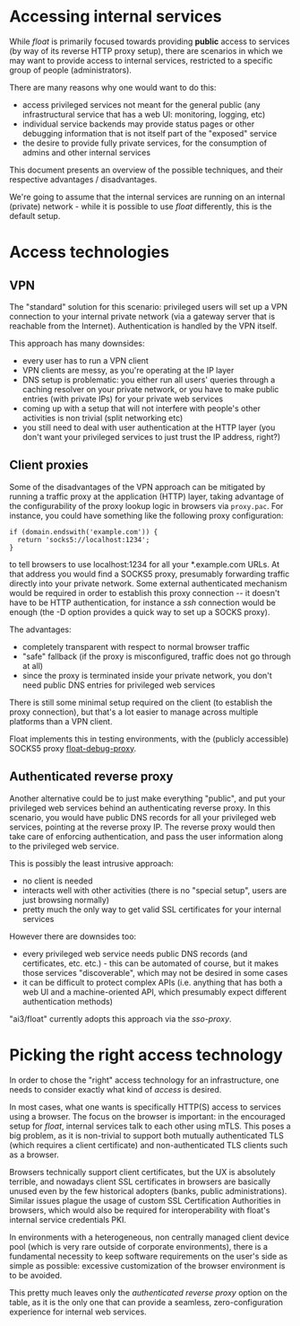 Accessing internal services
===

While *float* is primarily focused towards providing **public** access
to services (by way of its reverse HTTP proxy setup), there are
scenarios in which we may want to provide access to internal services,
restricted to a specific group of people (administrators).

There are many reasons why one would want to do this:

* access privileged services not meant for the general public (any
  infrastructural service that has a web UI: monitoring, logging, etc)
* individual service backends may provide status pages or other
  debugging information that is not itself part of the "exposed"
  service
* the desire to provide fully private services, for the consumption of
  admins and other internal services

This document presents an overview of the possible techniques, and
their respective advantages / disadvantages.

We're going to assume that the internal services are running on an
internal (private) network - while it is possible to use *float*
differently, this is the default setup.


# Access technologies

## VPN

The "standard" solution for this scenario: privileged users will set
up a VPN connection to your internal private network (via a gateway
server that is reachable from the Internet). Authentication is handled
by the VPN itself.

This approach has many downsides:

* every user has to run a VPN client
* VPN clients are messy, as you're operating at the IP layer
* DNS setup is problematic: you either run all users' queries through
  a caching resolver on your private network, or you have to make
  public entries (with private IPs) for your private web services
* coming up with a setup that will not interfere with people's other
  activities is non trivial (split networking etc)
* you still need to deal with user authentication at the HTTP layer
  (you don't want your privileged services to just trust the IP
  address, right?)

## Client proxies

Some of the disadvantages of the VPN approach can be mitigated by
running a traffic proxy at the application (HTTP) layer, taking
advantage of the configurability of the proxy lookup logic in browsers
via `proxy.pac`. For instance, you could have something like the
following proxy configuration:

```
if (domain.endswith('example.com')) {
  return 'socks5://localhost:1234';
}
```

to tell browsers to use localhost:1234 for all your \*.example.com
URLs. At that address you would find a SOCKS5 proxy, presumably
forwarding traffic directly into your private network. Some external
authenticated mechanism would be required in order to establish this
proxy connection -- it doesn't have to be HTTP authentication, for
instance a *ssh* connection would be enough (the -D option provides a
quick way to set up a SOCKS proxy).

The advantages:

* completely transparent with respect to normal browser traffic
* "safe" fallback (if the proxy is misconfigured, traffic does not go
  through at all)
* since the proxy is terminated inside your private network, you don't
  need public DNS entries for privileged web services

There is still some minimal setup required on the client (to establish
the proxy connection), but that's a lot easier to manage across
multiple platforms than a VPN client.

Float implements this in testing environments, with the (publicly
accessible) SOCKS5 proxy
[float-debug-proxy](https://git.autistici.org/ai3/tools/float-debug-proxy).

## Authenticated reverse proxy

Another alternative could be to just make everything "public", and put
your privileged web services behind an authenticating reverse
proxy. In this scenario, you would have public DNS records for all
your privileged web services, pointing at the reverse proxy IP. The
reverse proxy would then take care of enforcing authentication, and
pass the user information along to the privileged web service.

This is possibly the least intrusive approach:

* no client is needed
* interacts well with other activities (there is no "special setup",
  users are just browsing normally)
* pretty much the only way to get valid SSL certificates for your
  internal services

However there are downsides too:

* every privileged web service needs public DNS records (and
  certificates, etc. etc.) - this can be automated of course, but it
  makes those services "discoverable", which may not be desired in
  some cases
* it can be difficult to protect complex APIs (i.e. anything that has
  both a web UI and a machine-oriented API, which presumably expect
  different authentication methods)

"ai3/float" currently adopts this approach via the *sso-proxy*.


# Picking the right access technology

In order to chose the "right" access technology for an infrastructure,
one needs to consider exactly what kind of *access* is desired.

In most cases, what one wants is specifically HTTP(S) access to
services using a browser. The focus on the browser is important: in
the encouraged setup for *float*, internal services talk to each other
using mTLS. This poses a big problem, as it is non-trivial to support
both mutually authenticated TLS (which requires a client certificate)
and non-authenticated TLS clients such as a browser.

Browsers technically support client certificates, but the UX is
absolutely terrible, and nowadays client SSL certificates in browsers
are basically unused even by the few historical adopters (banks,
public administrations). Similar issues plague the usage of custom SSL
Certification Authorities in browsers, which would also be required
for interoperability with float's internal service credentials PKI.

In environments with a heterogeneous, non centrally managed client
device pool (which is very rare outside of corporate environments),
there is a fundamental necessity to keep software requirements on the
user's side as simple as possible: excessive customization of the
browser environment is to be avoided.

This pretty much leaves only the *authenticated reverse proxy* option
on the table, as it is the only one that can provide a seamless,
zero-configuration experience for internal web services.
